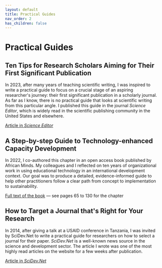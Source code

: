 ```yaml
---
layout: default
title: Practical Guides
nav_order: 2
has_children: false
---
```


# Practical Guides

## Ten Tips for Research Scholars Aiming for Their First Significant Publication

In 2023, after many years of teaching scientific writing, I was inspired to write a practical guide to focus on a crucial stage of an aspiring researcher's journey: their first significant publication in a scholarly journal. As far as I know, there is no practical guide that looks at scientific writing from this particular angle. I published this guide in the journal *Science Editor*, which is widely read in the scientific publishing community in the United States and elsewhere.

[Article in *Science Editor*](https://www.csescienceeditor.org/article/ten-tips-for-research-scholars-aiming-for-their-first-significant-publication/)

## A Step-by-step Guide to Technology-enhanced Capacity Development

In 2022, I co-authored this chapter in an open access book published by African Minds. My colleagues and I reflected on ten years of organizational work in using educational technology in an international development context. Our goal was to produce a detailed, evidence-informed guide to help other practitioners follow a clear path from concept to implementation to sustainability.

[Full text of the book](https://www.africanminds.co.za/wp-content/uploads/2023/02/Digital_Tech_Capacity_Dev_Web.pdf)  &mdash; see pages 65 to 130 for the chapter

## How to Target a Journal that's Right for Your Research

In 2014, after giving a talk at a USAID conference in Tanzania, I was invited by SciDev.Net to write a practical guide for researchers on how to select a journal for their paper. *SciDev.Net* is a well-known news source in the science and development sector. The article I wrote was one of the most highly read articles on the website for a few weeks after publication.

[Article in *SciDev.Net*](https://www.scidev.net/global/practical-guides/target-journal-right-research-communicate-publish/)
